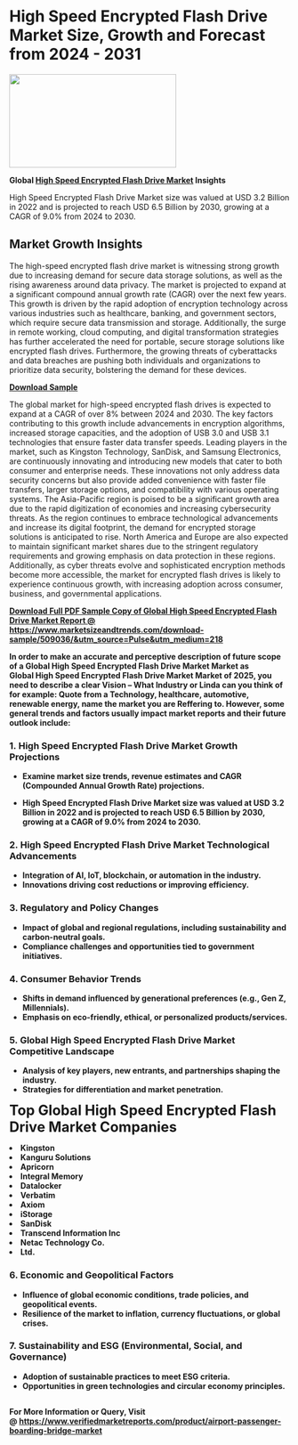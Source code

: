 <H1>High Speed Encrypted Flash Drive Market Size, Growth and Forecast from 2024 - 2031</H1><img class="aligncenter size-medium wp-image-584254" src="https://thirdeyenews.in/wp-content/uploads/2024/09/Global-Market-Research-300x168.jpeg" alt="" width="300" height="168" /><p><strong>Global&nbsp;<a href="https://www.marketsizeandtrends.com/download-sample/509036/&amp;utm_source=Pulse&amp;utm_medium=218">High Speed Encrypted Flash Drive Market</a> Insights</strong></p><p>High Speed Encrypted Flash Drive Market size was valued at USD 3.2 Billion in 2022 and is projected to reach USD 6.5 Billion by 2030, growing at a CAGR of 9.0% from 2024 to 2030.</p><p><h2>Market Growth Insights</h2> <p>The high-speed encrypted flash drive market is witnessing strong growth due to increasing demand for secure data storage solutions, as well as the rising awareness around data privacy. The market is projected to expand at a significant compound annual growth rate (CAGR) over the next few years. This growth is driven by the rapid adoption of encryption technology across various industries such as healthcare, banking, and government sectors, which require secure data transmission and storage. Additionally, the surge in remote working, cloud computing, and digital transformation strategies has further accelerated the need for portable, secure storage solutions like encrypted flash drives. Furthermore, the growing threats of cyberattacks and data breaches are pushing both individuals and organizations to prioritize data security, bolstering the demand for these devices.</p> <p><strong><a href="#">Download Sample</a></strong></p> <p>The global market for high-speed encrypted flash drives is expected to expand at a CAGR of over 8% between 2024 and 2030. The key factors contributing to this growth include advancements in encryption algorithms, increased storage capacities, and the adoption of USB 3.0 and USB 3.1 technologies that ensure faster data transfer speeds. Leading players in the market, such as Kingston Technology, SanDisk, and Samsung Electronics, are continuously innovating and introducing new models that cater to both consumer and enterprise needs. These innovations not only address data security concerns but also provide added convenience with faster file transfers, larger storage options, and compatibility with various operating systems. The Asia-Pacific region is poised to be a significant growth area due to the rapid digitization of economies and increasing cybersecurity threats. As the region continues to embrace technological advancements and increase its digital footprint, the demand for encrypted storage solutions is anticipated to rise. North America and Europe are also expected to maintain significant market shares due to the stringent regulatory requirements and growing emphasis on data protection in these regions. Additionally, as cyber threats evolve and sophisticated encryption methods become more accessible, the market for encrypted flash drives is likely to experience continuous growth, with increasing adoption across consumer, business, and governmental applications. <p><strong><a href="#"></p><p><span class=""><strong>Download Full PDF Sample Copy of Global High Speed Encrypted Flash Drive Market Report</strong> @ <a href="https://www.marketsizeandtrends.com/download-sample/509036/&amp;utm_source=Pulse&amp;utm_medium=218" target="_blank">https://www.marketsizeandtrends.com/download-sample/509036/&amp;utm_source=Pulse&amp;utm_medium=218</a></span></p><p>In order to make an accurate and perceptive description of future scope of a Global&nbsp;High Speed Encrypted Flash Drive Market Market as Global&nbsp;High Speed Encrypted Flash Drive Market Market of 2025, you need to describe a clear Vision &ndash; What Industry or Linda can you think of for example: Quote from a Technology, healthcare, automotive, renewable energy, name the market you are Reffering to. However, some general trends and factors usually impact market reports and their future outlook include:</p><h3>1.&nbsp;<strong>High Speed Encrypted Flash Drive Market Growth Projections</strong></h3><ul><li>Examine market size trends, revenue estimates and CAGR (Compounded Annual Growth Rate) projections.</li><li><p>High Speed Encrypted Flash Drive Market size was valued at USD 3.2 Billion in 2022 and is projected to reach USD 6.5 Billion by 2030, growing at a CAGR of 9.0% from 2024 to 2030.</p></li></ul><h3>2.&nbsp;<strong>High Speed Encrypted Flash Drive Market Technological Advancements</strong></h3><ul><li>Integration of AI, IoT, blockchain, or automation in the industry.</li><li>Innovations driving cost reductions or improving efficiency.</li></ul><h3>3.&nbsp;<strong>Regulatory and Policy Changes</strong></h3><ul><li>Impact of global and regional regulations, including sustainability and carbon-neutral goals.</li><li>Compliance challenges and opportunities tied to government initiatives.</li></ul><h3>4.&nbsp;<strong>Consumer Behavior Trends</strong></h3><ul><li>Shifts in demand influenced by generational preferences (e.g., Gen Z, Millennials).</li><li>Emphasis on eco-friendly, ethical, or personalized products/services.</li></ul><h3>5.&nbsp;<strong>Global High Speed Encrypted Flash Drive Market Competitive Landscape</strong></h3><ul><li>Analysis of key players, new entrants, and partnerships shaping the industry.</li><li>Strategies for differentiation and market penetration.</li></ul><p data-pm-slice="1 1 []"><span style="color: inherit; font-family: inherit; font-size: 25px;">Top Global High Speed Encrypted Flash Drive Market Companies</span></p><div class="" data-test-id=""><p><li>Kingston</li><li> Kanguru Solutions</li><li> Apricorn</li><li> Integral Memory</li><li> Datalocker</li><li> Verbatim</li><li> Axiom</li><li> iStorage</li><li> SanDisk</li><li> Transcend lnformation Inc</li><li> Netac Technology Co.</li><li>Ltd.</li></p></div><h3>6.&nbsp;<strong>Economic and Geopolitical Factors</strong></h3><ul><li>Influence of global economic conditions, trade policies, and geopolitical events.</li><li>Resilience of the market to inflation, currency fluctuations, or global crises.</li></ul><h3>7.&nbsp;<strong>Sustainability and ESG (Environmental, Social, and Governance)</strong></h3><ul><li>Adoption of sustainable practices to meet ESG criteria.</li><li>Opportunities in green technologies and circular economy principles.</li></ul><h2><strong style="font-size: 14px;">For More Information or Query, Visit @&nbsp;</strong><a style="background-color: #ffffff; font-size: 14px;" href="https://www.marketsizeandtrends.com/report/high-speed-encrypted-flash-drive-market/" target="_blank">https://www.verifiedmarketreports.com/product/airport-passenger-boarding-bridge-market</a></h2>
